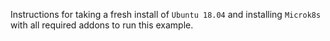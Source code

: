 Instructions for taking a fresh install of `Ubuntu 18.04` and installing `Microk8s` with all required addons to run this example.